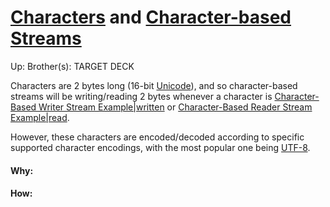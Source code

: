 # [Characters](characters) and [Character-based Streams](character-based_streams)

Up:
Brother(s):
TARGET DECK

Characters are 2 bytes long (16-bit [Unicode](unicode)), and so character-based streams will be writing/reading 2 bytes whenever a character is [Character-Based Writer Stream Example|written](character-based_writer_stream_example|written) or [Character-Based Reader Stream Example|read](character-based_reader_stream_example|read).

However, these characters are encoded/decoded according to specific supported character encodings, with the most popular one being [UTF-8](https://en.wikipedia.org/wiki/UTF-8).





































#### Why:
#### How:









